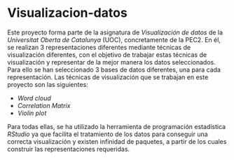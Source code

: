 # Visualizacion-datos
Este proyecto forma parte de la asignatura de _Visualización de datos_ de la _Universitat Oberta de Catalunya_ (UOC), concretamente de la PEC2. En él, se realizan 3 representaciones diferentes mediante técnicas de visualización diferentes, con el objetivo de trabajar estas técnicas de visualización y representar de la mejor manera los datos seleccionados. Para ello se han seleccionado 3 bases de datos diferentes, una para cada representación.
Las técnicas de visualización que se trabajan en este proyecto son las siguientes:

- _Word cloud_
- _Correlation Matrix_
- _Violin plot_

Para todas ellas, se ha utilizado la herramienta de programación estadística _RStudio_ ya que facilita el tratamiento de los datos para conseguir una correcta visualización y existen infinidad de paquetes, a partir de los cuales construir las representaciones requeridas.
